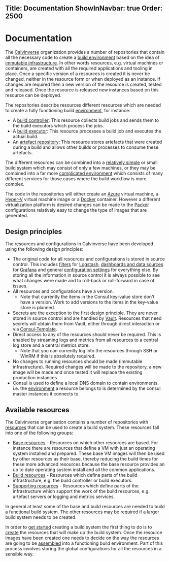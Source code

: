 Title: Documentation
ShowInNavbar: true
Order: 2500
---

# Documentation

The [Calvinverse](https://github.com/Calvinverse) organization provides a number of repositories that
contain all the necessary code to create a [build environment](https://en.wikipedia.org/wiki/Build_automation)
based on the idea of [immutable infrastructure](https://martinfowler.com/bliki/ImmutableServer.html). In
other words resources, e.g. virtual machines or containers, are created with all the required applications
and tooling in place. Once a specific version of a resources is created it is never be changed, neither
in the resource form or when deployed as an instance. If changes are required then a new version of the
resource is created, tested and released. Once the resource is released new instances based on this
resource can be deployed.

The repositories describe resources different resources which are needed to create a fully functioning
build [environment](environments.html), for instance:

- A [build controller](../resources/build-controller.html): This resource collects build jobs
  and sends them to the build executors which process the jobs.
- A [build executor](../resources/build-agent.html): This resource processes a build job and executes
  the actual build.
- An [artefact repository](../resources/artefact-storage.html): This resource stores artefacts that
  were created during a build and allows other builds or processes to consume these artefacts.

The different resources can be combined into a [relatively simple](example-minimal-build-system.html)
or small build system which may consist of only a few machines, or they may be combined into a far
more [complicated environment](example-complete-build-system.html) which consists of many different
services for those cases where the build workflow is more complex.

The code in the repositories will either create an [Azure]() virtual machine, a
[Hyper-V](https://en.wikipedia.org/wiki/Hyper-V) virtual machine image or a
[Docker](https://www.docker.com/) container. However a different
virtualization platform is desired changes can be made to the [Packer](https://packer.io) configurations
relatively easy to change the type of images that are generated.

## Design principles

The resources and configurations in Calvinverse have been developed using the following design principles:

- The original code for all resources and configurations is stored in source control. This includes
  [filters](https://github.com/Calvinverse/calvinverse.logs.filters) for
  [Logstash](https://github.com/Calvinverse/resource.logs.processor),
  [dashboards and data sources](https://github.com/Calvinverse/calvinverse.metrics.dashboards)
  for [Grafana](https://github.com/Calvinverse/resource.metrics.dashboard)
  and general [configuration settings](https://github.com/Calvinverse/calvinverse.configuration)
  for everything else. By storing all the information in source control it is always possible to see
  what changes were made and to roll-back or roll-forward in case of issues.
- All resources and configurations have a version.
  - Note that currently the items in the Consul key-value store don't have a version. Work to add versions
    to the items in the key-value store is planned.
- Secrets are the exception to the first design principle. They are never stored in source control
  and are handled by [Vault](https://github.com/Calvinverse/resource.secrets).
  Resources that need secrets will obtain them from Vault, either through direct interaction or
  via [Consul-Template](https://github.com/hashicorp/consul-template).
- Direct access to any of the resources should never be required. This is enabled by streaming logs
  and metrics from all resources to a central log store and a central metrics store.
  - Note that you can currently log into the resources through SSH or WinRM if this is absolutely
    required.
- No changes to running resources should be made (immutable infrastructure). Required changes will
  be made to the repository, a new image will be made and once tested it will replace the existing
  production instances.
- Consul is used to define a local DNS domain to contain environments. i.e. the
  [environment](environments.html) a resource belongs to is determined by the consul master instances
  it connects to.

## Available resources

The Calvinverse organisation contains a number of repositories with [resources](../resources) that
can be used to create a build system. These resources fall into one of the following groups:

- [Base resources](../resources/category-base.html) - Resources on which other resources are based.
  For instance there are resources that define a VM with just an operating system installed and
  prepared. These base VM images will then be used by other resources as their base, thereby reducing
  the build times for these more advanced resources because the base resource provides an up to date
  operating system install and all the common applications.
- [Build resources](../resources/category-build.html) - Resources which define parts of the build
  infrastructure, e.g. the build controller or build executors.
- [Supporting resources](../resources/category-support.html) - Resources which define parts of the
  infrastructure which support the work of the build resources, e.g. artefact servers or logging
  and metrics services.

In general at least some of the base and build resources are needed to build a functional
build system. The other resources may be required if a larger build system needs to be
created.

In order to [get started](getting-started.html) creating a build system the first thing to do
is to [create](how-to-build.html) the resources that will make up the build system. Once the
resource images have been created one needs to decide on the way the resources are
going to be [assembled](setup.html) into a functioning build environment. Part of this process
involves storing the global configurations for all the resources in a
sensible way.
